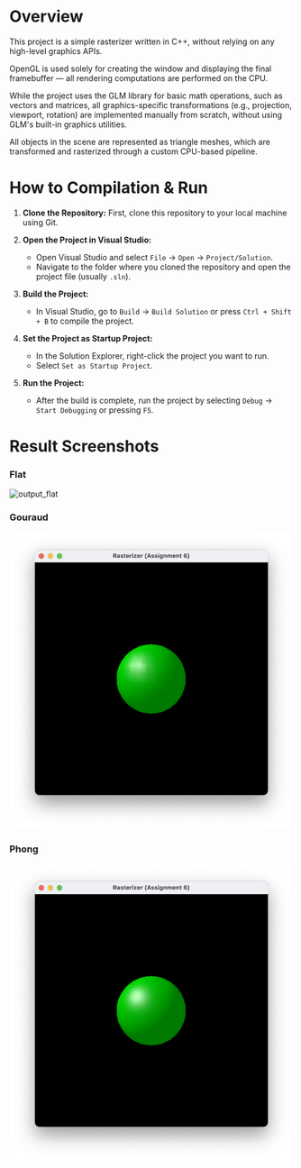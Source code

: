 # Overview

This project is a simple rasterizer written in C++, without relying on any high-level graphics APIs.

OpenGL is used solely for creating the window and displaying the final framebuffer — all rendering computations are performed on the CPU.

While the project uses the GLM library for basic math operations, such as vectors and matrices, all graphics-specific transformations (e.g., projection, viewport, rotation) are implemented manually from scratch, without using GLM's built-in graphics utilities.

All objects in the scene are represented as triangle meshes, which are transformed and rasterized through a custom CPU-based pipeline.

# How to Compilation & Run

1. **Clone the Repository:**
   First, clone this repository to your local machine using Git.

2. **Open the Project in Visual Studio:**
   - Open Visual Studio and select `File` -> `Open` -> `Project/Solution`.
   - Navigate to the folder where you cloned the repository and open the project file (usually `.sln`).

3. **Build the Project:**
   - In Visual Studio, go to `Build` -> `Build Solution` or press `Ctrl + Shift + B` to compile the project.
  
4. **Set the Project as Startup Project:**
	- In the Solution Explorer, right-click the project you want to run.
	- Select `Set as Startup Project`.

5. **Run the Project:**
   - After the build is complete, run the project by selecting `Debug` -> `Start Debugging` or pressing `F5`.

# Result Screenshots

### Flat
![output_flat](screenshot/C)

### Gouraud
![output_gouraud](screenshot/output_gouraud.png)

### Phong
![output_phong](screenshot/output_phong.png)
